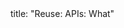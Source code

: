 <frontmatter>
title: "Reuse: APIs: What"
</frontmatter>

<include src="unit-inPage-asFlat.md" boilerplate />
